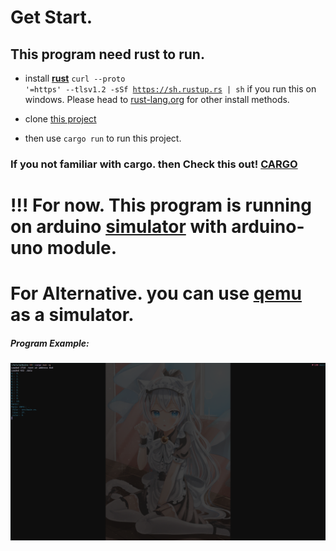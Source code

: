 
# Get Start.

## This program need rust to run.
- install **[rust](https://rust-lang.org/)** <code>curl --proto '=https' --tlsv1.2 -sSf https://sh.rustup.rs | sh</code>
if you run this on windows. Please head to [rust-lang.org](https://rust-lang.org/) for other install methods.

- clone [this project](https://github.com/dvloplerz/arduino-project)

- then use `cargo run` to run this project.
### If you not familiar with cargo. then Check this out! [CARGO](https://doc.rust-lang.org/cargo/index.html)

# !!! For now. This program is running on arduino [simulator](https://github.com/buserror/simavr) with arduino-uno module.
# For Alternative. you can use [qemu](https://www.qemu.org/) as a simulator.

##### Program Example:
![Cargo example](./assets/example.png)
